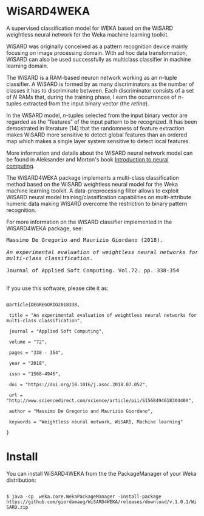 # WiSARD4WEKA
A supervised classification model for WEKA based on the WiSARD weightless neural network
for the Weka machine learning toolkit.

WiSARD was originally conceived as a pattern recognition device mainly focusing on image processing domain.
With ad hoc data transformation, WiSARD can also be used successfully as multiclass classifier in machine learning domain.

The WiSARD is a RAM-based neuron network working as an <i>n</i>-tuple classifier.
A WiSARD is formed by as many discriminators as the number of classes it has to discriminate between. 
Each discriminator consists of a set of <i>N</i> RAMs that, during the training phase, l
earn the occurrences of <i>n</i>-tuples extracted from the input binary vector (the <i>retina</i>).

In the WiSARD model, <i>n</i>-tuples selected from the input binary vector are regarded as the “features” of the input pattern to be recognized. It has been demostrated in literature [14] that the randomness of feature extraction makes WiSARD more sensitive to detect global features than an ordered map which makes a single layer system sensitive to detect local features.

More information and details about the WiSARD neural network model can be found in Aleksander and Morton's book [Introduction to neural computing](https://books.google.co.uk/books/about/An_introduction_to_neural_computing.html?id=H4dQAAAAMAAJ&redir_esc=y&hl=it).

The WiSARD4WEKA package implements a multi-class classification method based on the WiSARD weightless neural model
for the Weka machine learning toolkit. A data-preprocessing filter allows to exploit WiSARD neural model 
training/classification capabilities on multi-attribute numeric data making WiSARD overcome the restriction to
binary pattern recognition.

For more information on the WiSARD classifier implemented in the WiSARD4WEKA package, see:

<pre>
Massimo De Gregorio and Maurizio Giordano (2018).<br> 
<i>An experimental evaluation of weightless neural networks for 
multi-class classification</i>.<br> 
Journal of Applied Soft Computing. Vol.72. pp. 338-354<br>
</pre>

If you use this software, please cite it as:

<code>
&#64;article{DEGREGORIO2018338,<br>
 title = "An experimental evaluation of weightless neural networks for multi-class classification",<br>
 journal = "Applied Soft Computing",<br>
 volume = "72",<br>
 pages = "338 - 354",<br>
 year = "2018",<br>
 issn = "1568-4946",<br>
 doi = "https://doi.org/10.1016/j.asoc.2018.07.052",<br>
 url = "http://www.sciencedirect.com/science/article/pii/S156849461830440X",<br>
 author = "Massimo De Gregorio and Maurizio Giordano",<br>
 keywords = "Weightless neural network, WiSARD, Machine learning"<br>
}
</code>

# Install

You can install WiSARD4WEKA from the the PackageManager of your Weka distribution:

<code>
$ java -cp <your-path-to-weka.jar> weka.core.WekaPackageManager -install-package https://github.com/giordamaug/WiSARD4WEKA/releases/download/v.1.0.1/WiSARD.zip
</code>
